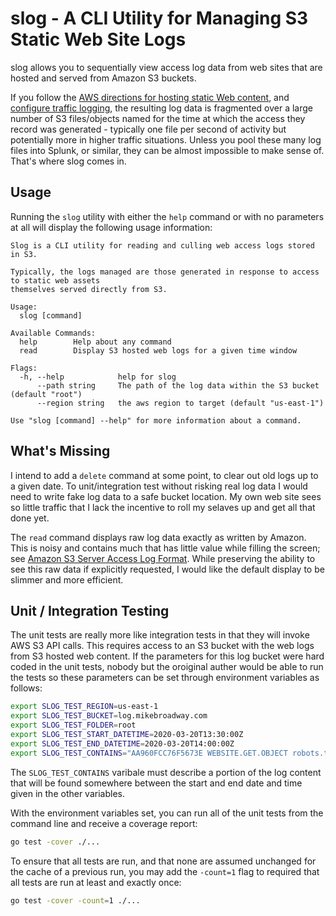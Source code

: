 # slog - A CLI Utility for Managing S3 Static Web Site Logs

slog allows you to sequentially view access log data from web sites that are hosted
and served from Amazon S3 buckets.

If you follow the [AWS directions for hosting static Web content](https://docs.aws.amazon.com/AmazonS3/latest/dev/WebsiteHosting.html),
and [configure traffic logging](https://docs.aws.amazon.com/AmazonS3/latest/dev/LoggingWebsiteTraffic.html),
the resulting log data is fragmented over a large number of S3 files/objects named for the time at which the access
they record was generated - typically one file per second of activity but potentially more in higher traffic
situations. Unless you pool these many log files into Splunk, or similar, they can be almost impossible to
make sense of. That's where slog comes in.

## Usage

Running the `slog` utility with either the `help` command or with no parameters at all will display the
following usage information:

```text
Slog is a CLI utility for reading and culling web access logs stored in S3.

Typically, the logs managed are those generated in response to access to static web assets
themselves served directly from S3.

Usage:
  slog [command]

Available Commands:
  help        Help about any command
  read        Display S3 hosted web logs for a given time window

Flags:
  -h, --help            help for slog
      --path string     The path of the log data within the S3 bucket (default "root")
      --region string   the aws region to target (default "us-east-1")

Use "slog [command] --help" for more information about a command.
```

## What's Missing

I intend to add a `delete` command at some point, to clear out old logs up to a
given date. To unit/integration test without risking real log data I would need to
write fake log data to a safe bucket location. My own web site sees so little
traffic that I lack the incentive to roll my selaves up and get all that done yet.

The `read` command displays raw log data exactly as written by Amazon. This is
noisy and contains much that has little value while filling the screen; see
[Amazon S3 Server Access Log Format](https://docs.aws.amazon.com/AmazonS3/latest/dev/LogFormat.html).
While preserving the ability to see this raw data if explicitly requested, I would
like the default display to be slimmer and more efficient.

## Unit / Integration Testing

The unit tests are really more like integration tests in that they will invoke
AWS S3 API calls. This requires access to an S3 bucket with the web logs from
S3 hosted web content. If the parameters for this log bucket were hard coded
in the unit tests, nobody but the oroiginal auther would be able to run the
tests so these parameters can be set through environment variables as follows:

```bash
export SLOG_TEST_REGION=us-east-1
export SLOG_TEST_BUCKET=log.mikebroadway.com
export SLOG_TEST_FOLDER=root
export SLOG_TEST_START_DATETIME=2020-03-20T13:30:00Z
export SLOG_TEST_END_DATETIME=2020-03-20T14:00:00Z
export SLOG_TEST_CONTAINS="AA960FCC76F5673E WEBSITE.GET.OBJECT robots.txt"
```

The `SLOG_TEST_CONTAINS` varibale must describe a portion of the log content
that will be found somewhere between the start and end date and time given in the
other variables.

With the environment variables set, you can run all of the unit tests from the
command line and receive a coverage report:

```bash
go test -cover ./...
```

To ensure that all tests are run, and that none are assumed unchanged for the
cache of a previous run, you may add the `-count=1` flag to required that all
tests are run at least and exactly once:

```bash
go test -cover -count=1 ./...
```
